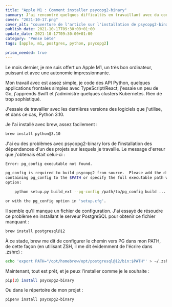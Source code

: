 ```yaml
---
title: "Apple M1 : Comment installer psycopg2-binary"
summary: J'ai rencontré quelques difficultés en travaillant avec du code Python accédant à des bases de données PostgreSQL. Voici comment j'ai résolu le problème.
cover: "2021-10-17.png"
cover_alt: "couverture de l'article sur l'installation de psycopg2-binary sur mac m1"
publish_date: 2021-10-17T09:30:00+01:00
update_date: 2021-10-17T09:30:00+01:00
category: "Pense bête"
tags: [apple, m1, postgres, python, psycopg2]

prism_needed: true
---
```


Le mois dernier, je me suis offert un Apple M1, un très bon ordinateur, puissant et avec une autonomie impressionnante.

Mon travail avec est assez simple, je code des API Python, quelques applications frontales simples avec TypeScript/React, j'essaie un peu de Go, j'apprends Swift et j'administre quelques clusters Kubernetes. Rien de trop sophistiqué.

J'essaie de travailler avec les dernières versions des logiciels que j'utilise, et dans ce cas, Python 3.10.

Je l'ai installé avec brew, assez facilement :

```bash
brew install python@3.10
```

J'ai eu des problèmes avec psycopg2-binary lors de l'installation des dépendances d'un des projets sur lesquels je travaille. Le message d'erreur que j'obtenais était celui-ci :

```bash
Error: pg_config executable not found.

pg_config is required to build psycopg2 from source.  Please add the directory
containing pg_config to the $PATH or specify the full executable path with the
option:

    python setup.py build_ext --pg-config /path/to/pg_config build ...

or with the pg_config option in 'setup.cfg'.
```

Il semble qu'il manque un fichier de configuration. J'ai essayé de résoudre ce problème en installant le serveur PostgreSQL pour obtenir ce fichier manquant :

```bash
brew install postgresql@12
```

À ce stade, brew me dit de configurer le chemin vers PG dans mon PATH, de cette façon (en utilisant ZSH, il me dit évidemment de l'écrire dans .zshrc) :

```bash
echo 'export PATH="/opt/homebrew/opt/postgresql@12/bin:$PATH"' > ~/.zshrc
```

Maintenant, tout est prêt, et je peux l'installer comme je le souhaite :

```bash
pip(3) install psycopg2-binary
```

Ou dans le répertoire de mon projet :

```bash
pipenv install psycopg2-binary
```
